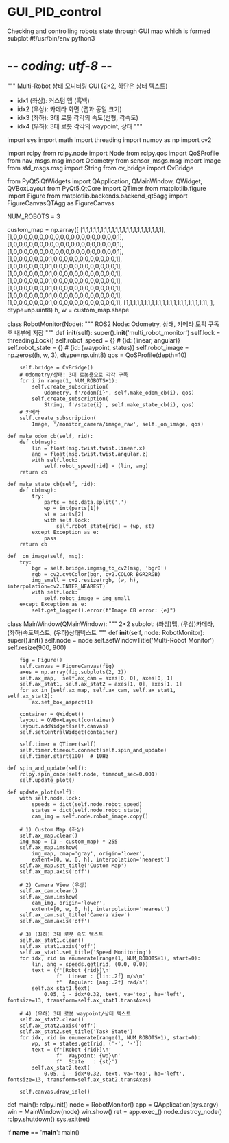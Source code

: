 # GUI_PID_control
Checking and controlling robots state through GUI map which is formed subplot
#!/usr/bin/env python3
# -*- coding: utf-8 -*-
"""
Multi-Robot 상태 모니터링 GUI (2×2, 하단은 상태 텍스트)
 - idx1 (좌상): 커스텀 맵 (흑백)
 - idx2 (우상): 카메라 화면 (맵과 동일 크기)
 - idx3 (좌하): 3대 로봇 각각의 속도(선형, 각속도)
 - idx4 (우하): 3대 로봇 각각의 waypoint, 상태
"""

import sys
import math
import threading
import numpy as np
import cv2

import rclpy
from rclpy.node import Node
from rclpy.qos import QoSProfile
from nav_msgs.msg import Odometry
from sensor_msgs.msg import Image
from std_msgs.msg import String
from cv_bridge import CvBridge

from PyQt5.QtWidgets import QApplication, QMainWindow, QWidget, QVBoxLayout
from PyQt5.QtCore import QTimer
from matplotlib.figure import Figure
from matplotlib.backends.backend_qt5agg import FigureCanvasQTAgg as FigureCanvas

NUM_ROBOTS = 3

custom_map = np.array([
    [1,1,1,1,1,1,1,1,1,1,1,1,1,1,1,1,1,1,1,1,1,1],
    [1,0,0,0,0,0,0,0,0,0,0,0,0,0,0,0,0,0,0,0,0,1],
    [1,0,0,0,0,0,0,0,0,0,0,0,0,0,0,0,0,0,0,0,0,1],
    [1,0,0,0,0,0,0,0,0,0,0,0,0,0,0,0,0,0,0,0,0,1],
    [1,0,0,0,0,0,0,0,1,0,0,0,0,0,0,0,0,0,0,0,0,1],
    [1,0,0,0,0,0,0,0,1,0,0,0,0,0,0,0,0,0,0,0,0,1],
    [1,0,0,0,0,0,0,0,1,0,0,0,0,0,0,0,0,0,0,0,0,1],
    [1,0,0,0,0,0,0,0,1,0,0,0,0,0,0,0,0,0,0,0,0,1],
    [1,0,0,0,0,0,0,0,1,0,0,0,0,0,0,0,0,0,0,0,0,1],
    [1,0,0,0,0,0,0,0,1,0,0,0,0,0,0,0,0,0,0,0,0,1],
    [1,0,0,0,0,0,0,0,1,0,0,0,0,0,0,0,0,0,0,0,0,1],
    [1,1,1,1,1,1,1,1,1,1,1,1,1,1,1,1,1,1,1,1,1,1],
], dtype=np.uint8)
h, w = custom_map.shape

class RobotMonitor(Node):
    """
    ROS2 Node: Odometry, 상태, 카메라 토픽 구독 후 내부에 저장
    """
    def __init__(self):
        super().__init__('multi_robot_monitor')
        self.lock = threading.Lock()
        self.robot_speed = {}    # {id: (linear, angular)}
        self.robot_state = {}    # {id: (waypoint, status)}
        self.robot_image = np.zeros((h, w, 3), dtype=np.uint8)
        qos = QoSProfile(depth=10)

        self.bridge = CvBridge()
        # Odometry/상태: 3대 로봇용으로 각각 구독
        for i in range(1, NUM_ROBOTS+1):
            self.create_subscription(
                Odometry, f'/odom{i}', self.make_odom_cb(i), qos)
            self.create_subscription(
                String, f'/state{i}', self.make_state_cb(i), qos)
        # 카메라
        self.create_subscription(
            Image, '/monitor_camera/image_raw', self._on_image, qos)

    def make_odom_cb(self, rid):
        def cb(msg):
            lin = float(msg.twist.twist.linear.x)
            ang = float(msg.twist.twist.angular.z)
            with self.lock:
                self.robot_speed[rid] = (lin, ang)
        return cb

    def make_state_cb(self, rid):
        def cb(msg):
            try:
                parts = msg.data.split(',')
                wp = int(parts[1])
                st = parts[2]
                with self.lock:
                    self.robot_state[rid] = (wp, st)
            except Exception as e:
                pass
        return cb

    def _on_image(self, msg):
        try:
            bgr = self.bridge.imgmsg_to_cv2(msg, 'bgr8')
            rgb = cv2.cvtColor(bgr, cv2.COLOR_BGR2RGB)
            img_small = cv2.resize(rgb, (w, h), interpolation=cv2.INTER_NEAREST)
            with self.lock:
                self.robot_image = img_small
        except Exception as e:
            self.get_logger().error(f"Image CB error: {e}")

class MainWindow(QMainWindow):
    """
    2×2 subplot: (좌상)맵, (우상)카메라, (좌하)속도텍스트, (우하)상태텍스트
    """
    def __init__(self, node: RobotMonitor):
        super().__init__()
        self.node = node
        self.setWindowTitle('Multi-Robot Monitor')
        self.resize(900, 900)

        fig = Figure()
        self.canvas = FigureCanvas(fig)
        axes = np.array(fig.subplots(2, 2))
        self.ax_map,  self.ax_cam = axes[0, 0], axes[0, 1]
        self.ax_stat1, self.ax_stat2 = axes[1, 0], axes[1, 1]
        for ax in [self.ax_map, self.ax_cam, self.ax_stat1, self.ax_stat2]:
            ax.set_box_aspect(1)

        container = QWidget()
        layout = QVBoxLayout(container)
        layout.addWidget(self.canvas)
        self.setCentralWidget(container)

        self.timer = QTimer(self)
        self.timer.timeout.connect(self.spin_and_update)
        self.timer.start(100)  # 10Hz

    def spin_and_update(self):
        rclpy.spin_once(self.node, timeout_sec=0.001)
        self.update_plot()

    def update_plot(self):
        with self.node.lock:
            speeds = dict(self.node.robot_speed)
            states = dict(self.node.robot_state)
            cam_img = self.node.robot_image.copy()

        # 1) Custom Map (좌상)
        self.ax_map.clear()
        img_map = (1 - custom_map) * 255
        self.ax_map.imshow(
            img_map, cmap='gray', origin='lower',
            extent=[0, w, 0, h], interpolation='nearest')
        self.ax_map.set_title('Custom Map')
        self.ax_map.axis('off')

        # 2) Camera View (우상)
        self.ax_cam.clear()
        self.ax_cam.imshow(
            cam_img, origin='lower',
            extent=[0, w, 0, h], interpolation='nearest')
        self.ax_cam.set_title('Camera View')
        self.ax_cam.axis('off')

        # 3) (좌하) 3대 로봇 속도 텍스트
        self.ax_stat1.clear()
        self.ax_stat1.axis('off')
        self.ax_stat1.set_title('Speed Monitoring')
        for idx, rid in enumerate(range(1, NUM_ROBOTS+1), start=0):
            lin, ang = speeds.get(rid, (0.0, 0.0))
            text = (f'[Robot {rid}]\n'
                    f'  Linear : {lin:.2f} m/s\n'
                    f'  Angular: {ang:.2f} rad/s')
            self.ax_stat1.text(
                0.05, 1 - idx*0.32, text, va='top', ha='left', fontsize=13, transform=self.ax_stat1.transAxes)

        # 4) (우하) 3대 로봇 waypoint/상태 텍스트
        self.ax_stat2.clear()
        self.ax_stat2.axis('off')
        self.ax_stat2.set_title('Task State')
        for idx, rid in enumerate(range(1, NUM_ROBOTS+1), start=0):
            wp, st = states.get(rid, ('-', '-'))
            text = (f'[Robot {rid}]\n'
                    f'  Waypoint: {wp}\n'
                    f'  State   : {st}')
            self.ax_stat2.text(
                0.05, 1 - idx*0.32, text, va='top', ha='left', fontsize=13, transform=self.ax_stat2.transAxes)

        self.canvas.draw_idle()

def main():
    rclpy.init()
    node = RobotMonitor()
    app = QApplication(sys.argv)
    win = MainWindow(node)
    win.show()
    ret = app.exec_()
    node.destroy_node()
    rclpy.shutdown()
    sys.exit(ret)

if __name__ == '__main__':
    main()
